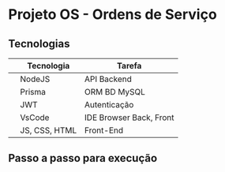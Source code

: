 # Projeto OS - Ordens de Serviço

## Tecnologias

||Tecnologia|Tarefa|
|-|-|-|
||NodeJS|API Backend|
||Prisma|ORM BD MySQL|
||JWT|Autenticação|
||VsCode|IDE Browser Back, Front|
||JS, CSS, HTML|Front-End|

## Passo a passo para execução


